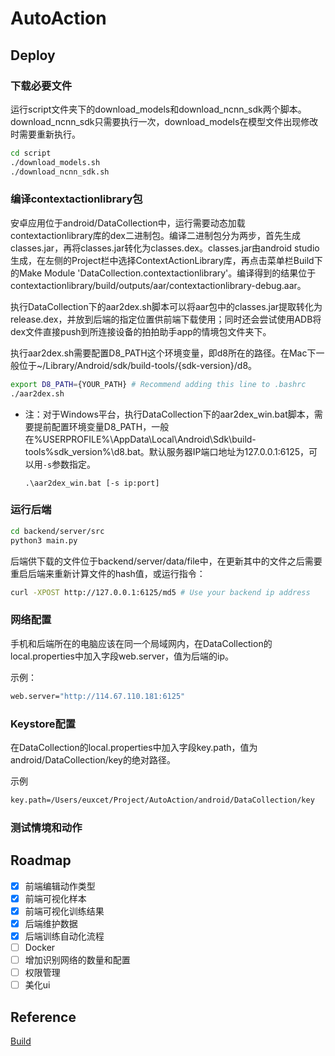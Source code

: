 # AutoAction

## Deploy

### 下载必要文件

运行script文件夹下的download\_models和download\_ncnn\_sdk两个脚本。download\_ncnn\_sdk只需要执行一次，download\_models在模型文件出现修改时需要重新执行。

```bash
cd script
./download_models.sh
./download_ncnn_sdk.sh
```

### 编译contextactionlibrary包

安卓应用位于android/DataCollection中，运行需要动态加载contextactionlibrary库的dex二进制包。编译二进制包分为两步，首先生成classes.jar，再将classes.jar转化为classes.dex。classes.jar由android studio生成，在左侧的Project栏中选择ContextActionLibrary库，再点击菜单栏Build下的Make Module 'DataCollection.contextactionlibrary'。编译得到的结果位于contextactionlibrary/build/outputs/aar/contextactionlibrary-debug.aar。

执行DataCollection下的aar2dex.sh脚本可以将aar包中的classes.jar提取转化为release.dex，并放到后端的指定位置供前端下载使用；同时还会尝试使用ADB将dex文件直接push到所连接设备的拍拍助手app的情境包文件夹下。

执行aar2dex.sh需要配置D8\_PATH这个环境变量，即d8所在的路径。在Mac下一般位于~/Library/Android/sdk/build-tools/{sdk-version}/d8。

```bash
export D8_PATH={YOUR_PATH} # Recommend adding this line to .bashrc
./aar2dex.sh
```

- 注：对于Windows平台，执行DataCollection下的aar2dex_win.bat脚本，需要提前配置环境变量D8_PATH，一般在%USERPROFILE%\AppData\Local\Android\Sdk\build-tools\%sdk_version%\d8.bat。默认服务器IP端口地址为127.0.0.1:6125，可以用`-s`参数指定。

  ```batch
  .\aar2dex_win.bat [-s ip:port]
  ```



### 运行后端

```bash
cd backend/server/src
python3 main.py
```

后端供下载的文件位于backend/server/data/file中，在更新其中的文件之后需要重启后端来重新计算文件的hash值，或运行指令：

```bash
curl -XPOST http://127.0.0.1:6125/md5 # Use your backend ip address
```

### 网络配置

手机和后端所在的电脑应该在同一个局域网内，在DataCollection的local.properties中加入字段web.server，值为后端的ip。

示例：

```bash
web.server="http://114.67.110.181:6125"
```

### Keystore配置

在DataCollection的local.properties中加入字段key.path，值为android/DataCollection/key的绝对路径。

示例
```bash
key.path=/Users/euxcet/Project/AutoAction/android/DataCollection/key
```

### 测试情境和动作

## Roadmap

- [x] 前端编辑动作类型
- [x] 前端可视化样本
- [x] 前端可视化训练结果
- [x] 后端维护数据
- [x] 后端训练自动化流程
- [ ] Docker
- [ ] 增加识别网络的数量和配置
- [ ] 权限管理
- [ ] 美化ui

## Reference

[Build](http://developer.android.com/studio/build/building-cmdline)
